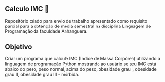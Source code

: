 ## Calculo IMC 🧮

Repositório criado para envio de trabalho apresentado como requisito parcial para a obtenção de média semestral na disciplina Linguagem de Programação da faculdade Anhanguera.

## Objetivo

Criar um programa que calcule IMC (Índice de Massa Corpórea) utilizando a linguagem de programação Python mostrando ao usuário se seu IMC está abaixo do peso, peso normal, acima do peso, obesidade grau I, obesidade grau II, obesidade grau III - mórbida.
